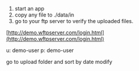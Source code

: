 1. start an app
2. copy any file to ./data/in
3. go to your ftp server to verify the uploaded files.

[http://demo.wftpserver.com/login.html](http://demo.wftpserver.com/login.html)

u: demo-user
p: demo-user

go to upload folder and sort by date modify